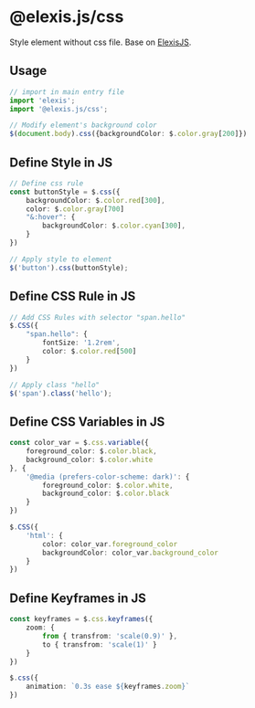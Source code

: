 # @elexis.js/css
Style element without css file. Base on [ElexisJS](https://github.com/defaultkavy/elexis).

## Usage
```ts
// import in main entry file
import 'elexis';
import '@elexis.js/css';

// Modify element's background color
$(document.body).css({backgroundColor: $.color.gray[200]})
```

## Define Style in JS
```ts
// Define css rule
const buttonStyle = $.css({
    backgroundColor: $.color.red[300],
    color: $.color.gray[700]
    "&:hover": {
        backgroundColor: $.color.cyan[300],
    }
})

// Apply style to element
$('button').css(buttonStyle);
```

## Define CSS Rule in JS
```ts
// Add CSS Rules with selector "span.hello"
$.CSS({
    "span.hello": {
        fontSize: '1.2rem',
        color: $.color.red[500]
    }
})

// Apply class "hello"
$('span').class('hello');
```

## Define CSS Variables in JS
```ts
const color_var = $.css.variable({
    foreground_color: $.color.black,
    background_color: $.color.white
}, {
    '@media (prefers-color-scheme: dark)': {
        foreground_color: $.color.white,
        background_color: $.color.black
    }
})

$.CSS({
    'html': {
        color: color_var.foreground_color
        backgroundColor: color_var.background_color
    }
})
```

## Define Keyframes in JS
```ts
const keyframes = $.css.keyframes({
    zoom: {
        from { transfrom: 'scale(0.9)' },
        to { transfrom: 'scale(1)' }
    }
})

$.css({
    animation: `0.3s ease ${keyframes.zoom}`
})
```